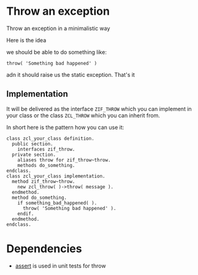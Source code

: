 # Throw an exception
Throw an exception in a minimalistic way

Here is the idea

we should be able to do something like:
```abap
throw( 'Something bad happened' )
```

adn it should raise us the static exception. That's it

## Implementation

It will be delivered as the interface `ZIF_THROW` which you can implement in your class or the class `ZCL_THROW` which you can inherit from.

In short here is the pattern how you can use it:
```abap
class zcl_your_class definition.
  public section.
    interfaces zif_throw.    
  private section.
    aliases throw for zif_throw~throw.
    methods do_something.
endclass.
class zcl_your_class implementation.
  method zif_throw~throw.
    new zcl_throw( )->throw( message ).
  endmethod.
  method do_something.
    if something_bad_happened( ).
      throw( 'Something bad happened' ).
    endif.
  endmethod.
endclass.
```

# Dependencies
- [assert](https://github.com/abapify/assert) is used in unit tests for throw
